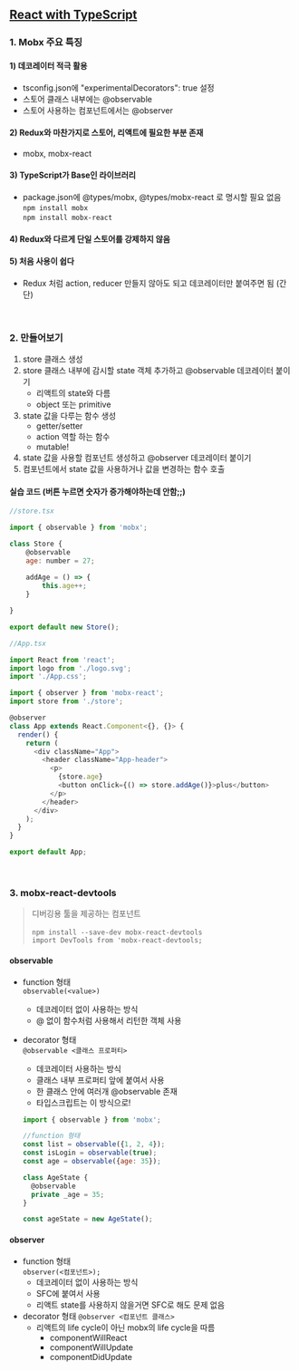 ## [React with TypeScript](https://www.inflearn.com/course/react-with-typescript/dashboard)
### 1. Mobx 주요 특징
#### 1) 데코레이터 적극 활용
- tsconfig.json에 "experimentalDecorators": true 설정
- 스토어 클래스 내부에는 @observable
- 스토어 사용하는 컴포넌트에서는 @observer
#### 2) Redux와 마찬가지로 스토어, 리액트에 필요한 부분 존재
- mobx, mobx-react
#### 3) TypeScript가 Base인 라이브러리
- package.json에 @types/mobx, @types/mobx-react 로 명시할 필요 없음   
  ``npm install mobx``   
  ``npm install mobx-react``
#### 4) Redux와 다르게 단일 스토어를 강제하지 않음
#### 5) 처음 사용이 쉽다
- Redux 처럼 action, reducer 만들지 않아도 되고 데코레이터만 붙여주면 됨 (간단)

</br>

### 2. 만들어보기
1. store 클래스 생성
2. store 클래스 내부에 감시할 state 객체 추가하고 @observable 데코레이터 붙이기
    - 리액트의 state와 다름
    - object 또는 primitive
3. state 값을 다루는 함수 생성
   - getter/setter
   - action 역할 하는 함수
    - mutable!
4. state 값을 사용할 컴포넌트 생성하고 @observer 데코레이터 붙이기
5. 컴포넌트에서 state 값을 사용하거나 값을 변경하는 함수 호출 

#### 실습 코드 (버튼 누르면 숫자가 증가해야하는데 안함;;)
```js
//store.tsx

import { observable } from 'mobx';

class Store {
    @observable
    age: number = 27;
    
    addAge = () => {
        this.age++;
    }

}

export default new Store();
```
```js
//App.tsx

import React from 'react';
import logo from './logo.svg';
import './App.css';

import { observer } from 'mobx-react';
import store from './store';

@observer 
class App extends React.Component<{}, {}> {
  render() {
    return (
      <div className="App">
        <header className="App-header">
          <p>
            {store.age}
            <button onClick={() => store.addAge()}>plus</button>
          </p>
        </header>
      </div>
    );
  }
}

export default App;
```

</br>

### 3. mobx-react-devtools
> 디버깅용 툴을 제공하는 컴포넌트
> </br>   
>  ``npm install --save-dev mobx-react-devtools``   
>  ``import DevTools from 'mobx-react-devtools;``   

#### observable
- function 형태   
  ``observable(<value>)``
  - 데코레이터 없이 사용하는 방식
  - @ 없이 함수처럼 사용해서 리턴한 객체 사용
- decorator 형태   
  ``@observable <클래스 프로퍼티>``
  - 데코레이터 사용하는 방식
  - 클래스 내부 프로퍼티 앞에 붙여서 사용
  - 한 클래스 안에 여러개 @observable 존재
  - 타입스크립트는 이 방식으로!
  
  ```js
  import { observable } from 'mobx';
  
  //function 형태
  const list = observable({1, 2, 4});
  const isLogin = observable(true);
  const age = observable({age: 35});
  
  class AgeState {
    @observable
    private _age = 35;
  }
  
  const ageState = new AgeState();
  ```
  
#### observer
- function 형태   
  ``observer(<컴포넌트>);``
  - 데코레이터 없이 사용하는 방식
  - SFC에 붙여서 사용
  - 리액트 state를 사용하지 않을거면 SFC로 해도 문제 없음
- decorator 형태
  ``@observer <컴포넌트 클래스>``
  - 리액트의 life cycle이 아닌 mobx의 life cycle을 따름
    - componentWillReact
    - componentWillUpdate
    - componentDidUpdate
  
  
